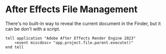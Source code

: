 # After Effects File Management

There's no built-in way to reveal the current document in the Finder, but it can be don't with a script.

``` applescript
tell application "Adobe After Effects Render Engine 2023"
	«event miscdosc» "app.project.file.parent.execute()"
end tell
```
